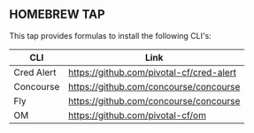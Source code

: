 HOMEBREW TAP
---

This tap provides formulas to install the following CLI's:

| CLI | Link |
| --- | --- |
| Cred Alert | https://github.com/pivotal-cf/cred-alert |
| Concourse | https://github.com/concourse/concourse |
| Fly | https://github.com/concourse/concourse |
| OM | https://github.com/pivotal-cf/om |
